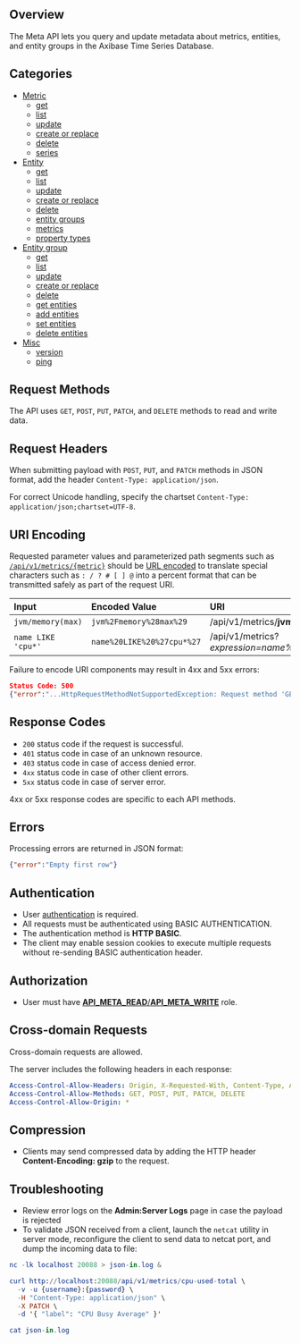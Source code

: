 ## Overview

The Meta API lets you query and update metadata about metrics, entities, and entity groups in the Axibase Time Series Database. 

## Categories

* [Metric](metric)
    - [get](metric/get.md)
    - [list](metric/list.md)
    - [update](metric/update.md)
    - [create or replace](metric/create-or-replace.md)
    - [delete](metric/delete.md)
    - [series](metric/series.md)
* [Entity](entity)
    - [get](entity/get.md)
    - [list](entity/list.md)
    - [update](entity/update.md)
    - [create or replace](entity/create-or-replace.md)
    - [delete](entity/delete.md)
    - [entity groups](entity/entity-groups.md)
    - [metrics](entity/metrics.md)
    - [property types](entity/property-types.md)
* [Entity group](entity-group)
    - [get](entity-group/get.md)
    - [list](entity-group/list.md)
    - [update](entity-group/update.md)
    - [create or replace](entity-group/create-or-replace.md)
    - [delete](entity-group/delete.md)
    - [get entities](entity-group/get-entities.md)
    - [add entities](entity-group/add-entities.md)
    - [set entities](entity-group/set-entities.md)
    - [delete entities](entity-group/delete-entities.md)
* [Misc](misc)
    - [version](misc/version.md)
    - [ping](misc/ping.md)

## Request Methods

The API uses `GET`, `POST`, `PUT`, `PATCH`, and `DELETE` methods to read and write data.

## Request Headers

When submitting payload with `POST`, `PUT`, and `PATCH` methods in JSON format, add the header `Content-Type: application/json`.

For correct Unicode handling, specify the chartset `Content-Type: application/json;chartset=UTF-8`.

## URI Encoding

Requested parameter values and parameterized path segments such as [`/api/v1/metrics/{metric}`](metric/get.md#path) should be [URL encoded](https://tools.ietf.org/html/rfc3986#section-2.1) to translate special characters such as `: / ? # [ ] @` into a percent format that can be transmitted safely as part of the request URI.

| **Input** | **Encoded Value** | **URI** |
|:---|:---|:---|
|`jvm/memory(max)`|`jvm%2Fmemory%28max%29`| /api/v1/metrics/**jvm%2Fmemory%28max%29** |
|`name LIKE 'cpu*'`|`name%20LIKE%20%27cpu*%27`| /api/v1/metrics?**expression=name%20LIKE%20%27cpu*%27** |

Failure to encode URI components may result in 4xx and 5xx errors:

```json
Status Code: 500
{"error":"...HttpRequestMethodNotSupportedException: Request method 'GET' not supported"}
```

## Response Codes

* `200` status code if the request is successful.
* `401` status code in case of an unknown resource.
* `403` status code in case of access denied error.
* `4xx` status code in case of other client errors.
* `5xx` status code in case of server error. 

4xx or 5xx response codes are specific to each API methods.

## Errors

Processing errors are returned in JSON format:

```json
{"error":"Empty first row"}
```

## Authentication

* User [authentication](/administration/user-authentiication.md) is required.
* All requests must be authenticated using BASIC AUTHENTICATION.
* The authentication method is **HTTP BASIC**.
* The client may enable session cookies to execute multiple requests without re-sending BASIC authentication header.

## Authorization

* User must have [**API_META_READ**/**API_META_WRITE**](/administration/user-authorization.md#available-api-roles) role.
 
## Cross-domain Requests

Cross-domain requests are allowed. 

The server includes the following headers in each response:

```yaml
Access-Control-Allow-Headers: Origin, X-Requested-With, Content-Type, Accept, Authorization
Access-Control-Allow-Methods: GET, POST, PUT, PATCH, DELETE
Access-Control-Allow-Origin: *
```

## Compression

* Clients may send compressed data by adding the HTTP header **Content-Encoding: gzip** to the request.

## Troubleshooting

* Review error logs on the **Admin:Server Logs** page in case the payload is rejected
* To validate JSON received from a client, launch the `netcat` utility in server mode, reconfigure the client to send data to netcat port, and dump the incoming data to file:

```elm
nc -lk localhost 20088 > json-in.log &

curl http://localhost:20088/api/v1/metrics/cpu-used-total \
  -v -u {username}:{password} \
  -H "Content-Type: application/json" \
  -X PATCH \
  -d '{ "label": "CPU Busy Average" }'

cat json-in.log
```
